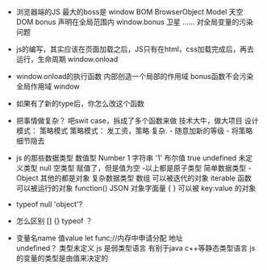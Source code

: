  - 浏览器端的JS 最大的boss是
 window BOM BrowserObject
   Model 天空
 DOM
  bonus 声明在全局范围内
  window.bonus  卫星
  ...... 对全局变量的污染问题
 - js的编写，其实应该在页面加载之后，JS只有在html，css加载完成后，再去运行，生命周期 window.onload
 - window.onload的执行函数 内部创造一个局部的作用域
  bonus函数不会污染全局作用域 window
 - 如果有了新的type后，你怎么改这个函数
 - 把事情做复杂？ 吧swit case，拆成了多个函数来做
   技术大牛，做大项目   设计模式：  策略模式
     策略模式：
       发工资，策略  复杂.
       - 随意加新的等级
       - 将策略细节隐去 
 - js 的那些数据类型
   数值型  Number 1
   字符串 '1'
   布尔值 true
   undefined  未定义类型
   null  空类型 赋值了，但是值为空
  -以上都是原子类型 简单数据类型
  -Object 其他的都是对象 复杂数据类型
     数组 可以被迭代的对象  iterable
     函数 可以被运行的对象  function()
     JSON 对象字面量  { } 可以被 key:value 的对象


- typeof null  'object'? 
- 怎么区别 [] {} typeof ？ 



 - 变量名name 值value
   let func;//内存中申请分配   地址  
   undefined？ 类型未定义
   js 是弱类型语言 有别于java c++等静态类型语言
   js 的变量的类型是由值来决定的
   
